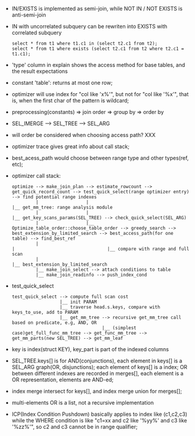 * IN/EXISTS is implemented as semi-join, while NOT IN / NOT EXISTS is anti-semi-join
* IN with uncorrelated subquery can be rewriten into EXISTS with correlated subquery
	```
	select * from t1 where t1.c1 in (select t2.c1 from t2);
	select * from t1 where exists (select t2.c1 from t2 where t2.c1 = t1.c1);
	```
* 'type' column in explain shows the access method for base tables, and the result expectations
* constant 'table': returns at most one row;
* optimizer will use index for "col like 'x%'", but not for "col like '%x'", that is,
	when the first char of the pattern is wildcard;
* preprocessing(constants) => join order => group by => order by
* SEL_IMERGE --> SEL_TREE --> SEL_ARG
* will order be considered when choosing access path? XXX
* optimizer trace gives great info about call stack;
* best_acess_path would choose between range type and other types(ref, etc);
* optimizer call stack:
    ```
    optimize --> make_join_plan --> estimate_rowcount --> get_quick_record_count --> test_quick_select(range optimizer entry) --> find potential range indexes
             |                  |                                                                                             |__ get_mm_tree: range analysis module
             |                  |                                                                                             |__ get_key_scans_params(SEL_TREE) --> check_quick_select(SEL_ARG)
             |                  |__ Optimize_table_order::choose_table_order --> greedy_search --> best_extension_by_limited_search --> best_access_path(for one table) --> find_best_ref
             |                                                                                                                      |                                   |__ compare with range and full scan
             |                                                                                                                      |__ best_extension_by_limited_search
             |__ make_join_select --> attach conditions to table
             |__ make_join_readinfo --> push_index_cond
    ```

* test_quick_select
    ```
    test_quick_select --> compute full scan cost
                      |__ init PARAM
                      |__ traverse head.s.keys, compare with keys_to_use, add to PARAM
                      |__ get_mm_tree --> recursive get_mm_tree call based on predicate, e.g, AND, OR
                                      |__ (simplest case)get_full_func_mm_tree --> get_func_mm_tree --> get_mm_parts(new SEL_TREE) --> get_mm_leaf
	```

* key is index(struct KEY), key_part is part of the indexed columns
* SEL_TREE.keys[] is for AND(conjunctions), each element in keys[] is a SEL_ARG graph(OR, disjunctions); each element of keys[] is a index; OR between different indexes
  are recorded in merges[], each element is a OR representation, elements are AND-ed;
* index merge intersect for keys[], and index merge union for merges[];
* multi-elements OR is a list, not a recursive implementation
* ICP(Index Condition Pushdown) basically applies to index like (c1,c2,c3) while the WHERE condition is like "c1=xx and c2 like '%yy%' and c3 like '%zz%'", so c2 and c3 cannot be in range qualifier;
